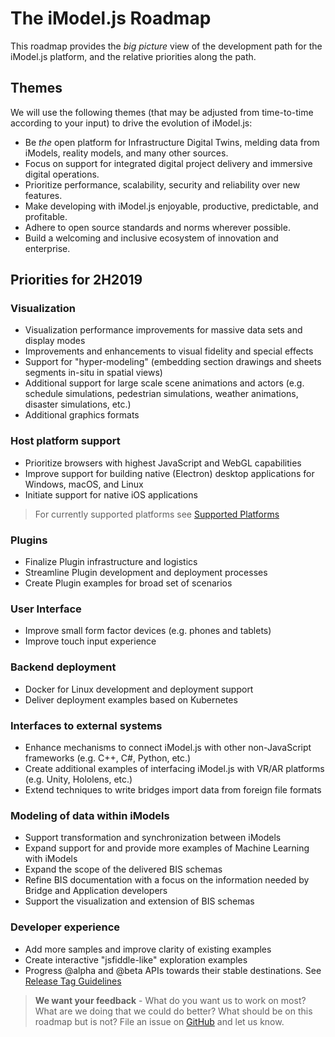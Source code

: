 # The iModel.js Roadmap

This roadmap provides the *big picture* view of the development path for the iModel.js platform, and the relative priorities along the path.

## Themes

We will use the following themes (that may be adjusted from time-to-time according to your input) to drive the evolution of iModel.js:

- Be *the* open platform for Infrastructure Digital Twins, melding data from iModels, reality models, and many other sources.
- Focus on support for integrated digital project delivery and immersive digital operations.
- Prioritize performance, scalability, security and reliability over new features.
- Make developing with iModel.js enjoyable, productive, predictable, and profitable.
- Adhere to open source standards and norms wherever possible.
- Build a welcoming and inclusive ecosystem of innovation and enterprise.

## Priorities for 2H2019

### Visualization

- Visualization performance improvements for massive data sets and display modes
- Improvements and enhancements to visual fidelity and special effects
- Support for "hyper-modeling" (embedding section drawings and sheets segments in-situ in spatial views)
- Additional support for large scale scene animations and actors (e.g. schedule simulations, pedestrian simulations, weather animations, disaster simulations, etc.)
- Additional graphics formats

### Host platform support

- Prioritize browsers with highest JavaScript and WebGL capabilities
- Improve support for building native (Electron) desktop applications for Windows, macOS, and Linux
- Initiate support for native iOS applications

>For currently supported platforms see [Supported Platforms](../learning/SupportedPlatforms.md)

### Plugins

- Finalize Plugin infrastructure and logistics
- Streamline Plugin development and deployment processes
- Create Plugin examples for broad set of scenarios

### User Interface

- Improve small form factor devices (e.g. phones and tablets)
- Improve touch input experience

### Backend deployment

- Docker for Linux development and deployment support
- Deliver deployment examples based on Kubernetes

### Interfaces to external systems

- Enhance mechanisms to connect iModel.js with other non-JavaScript frameworks (e.g. C++, C#, Python, etc.)
- Create additional examples of interfacing iModel.js with VR/AR platforms (e.g. Unity, Hololens, etc.)
- Extend techniques to write bridges import data from foreign file formats

### Modeling of data within iModels

- Support transformation and synchronization between iModels
- Expand support for and provide more examples of Machine Learning with iModels
- Expand the scope of the delivered BIS schemas
- Refine BIS documentation with a focus on the information needed by Bridge and Application developers
- Support the visualization and extension of BIS schemas

### Developer experience

- Add more samples and improve clarity of existing examples
- Create interactive "jsfiddle-like" exploration examples
- Progress @alpha and @beta APIs towards their stable destinations. See [Release Tag Guidelines](../learning/guidelines/release-tags-guidelines.md)

>**We want your feedback** - What do you want us to work on most?  What are we doing that we could do better?  What should be on this roadmap but is not?  File an issue on [GitHub](https://github.com/imodeljs/imodeljs/issues) and let us know.
